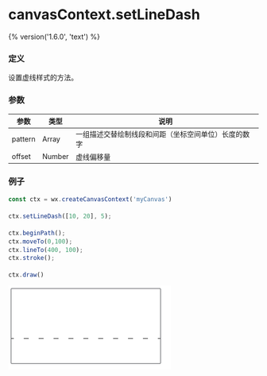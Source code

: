 # canvasContext.setLineDash
{% version('1.6.0', 'text') %}

### 定义
设置虚线样式的方法。


### 参数
| 参数        | 类型     | 说明           |
| --------- 	| ------ 		| ------------ |
| pattern 		| Array 		| 一组描述交替绘制线段和间距（坐标空间单位）长度的数字 |
| offset	 		| Number 	| 虚线偏移量 |


### 例子

```js
const ctx = wx.createCanvasContext('myCanvas')

ctx.setLineDash([10, 20], 5);

ctx.beginPath();
ctx.moveTo(0,100);
ctx.lineTo(400, 100);
ctx.stroke();

ctx.draw()
```

![](../../image/canvas/set-line-dash.png)

